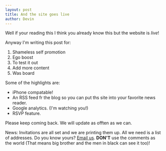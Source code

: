 ```yaml
--- 
layout: post
title: And the site goes live
author: Devin
---
```

Well if your reading this I think you already know this but the website is _live_!

Anyway I'm writing this post for:

1. Shameless self promotion
2. Ego boost
3. To test it out
4. Add more content
5. Was board

Some of the highlights are:

* iPhone compatable!
* An RSS feed fr the blog so you can put ths site into your favorite news reader.
* Google analytics. (I'm watching you!)
* RSVP feature.

Please keep coming back. We will update as offten as we can.

News: Invitations are all set and we are printing them up. All we need is a
list of addresses. Do you know yours? [Email
us](mailto:weaver.devin+wedding@gmail.com). **DON'T** use the comments as the
world (That means big brother and the men in black can see it too)!
